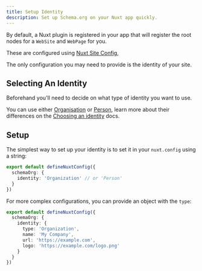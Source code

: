```yaml
---
title: Setup Identity
description: Set up Schema.org on your Nuxt app quickly.
---
```


By default, a Nuxt plugin is registered in your app that will register the root nodes for a 
`WebSite` and `WebPage` for you.

These are configured using [Nuxt Site Config](/site-config/getting-started/how-it-works),

The only configuration you may need to provide is the identity of your site.

## Selecting An Identity

Beforehand you'll need to decide on what type of identity you want to use.

You can use either [Organisation](/schema-org/recipes/identity/organisation) or [Person](/schema-org/recipes/identity/person), learn
more about their differences on the [Choosing an identity](https://unhead.unjs.io/schema-org/recipes/identity) docs.

## Setup

The simplest way to set up your identity is to set it in your `nuxt.config` using a string:

```ts [nuxt.config.ts]
export default defineNuxtConfig({
  schemaOrg: {
    identity: 'Organization' // or 'Person'
  }
})
```

For more complex configurations, you can provide an object with the `type`:

```ts [nuxt.config.ts]
export default defineNuxtConfig({
  schemaOrg: {
    identity: {
      type: 'Organization',
      name: 'My Company',
      url: 'https://example.com',
      logo: 'https://example.com/logo.png'
    }
  }
})
```
